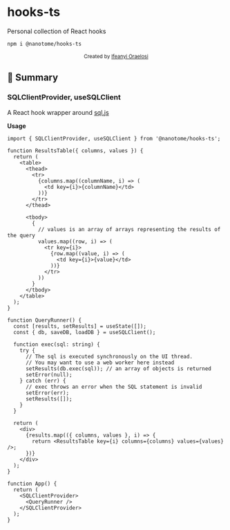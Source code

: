 # hooks-ts
Personal collection of React hooks

```bash
npm i @nanotome/hooks-ts
```

<div align="center">
  <sub>Created by <a href="https://github.com/nanotome">Ifeanyi Oraelosi</a></sub>
</div>

## 📖 Summary

<!-- HOOKS:START -->
### SQLClientProvider, useSQLClient
A React hook wrapper around [sql.js](https://sql.js.org/#/)

**Usage**
```tsx
import { SQLClientProvider, useSQLClient } from '@nanotome/hooks-ts';

function ResultsTable({ columns, values }) {
  return (
    <table>
      <thead>
        <tr>
          {columns.map((columnName, i) => (
            <td key={i}>{columnName}</td>
          ))}
        </tr>
      </thead>

      <tbody>
        {
          // values is an array of arrays representing the results of the query
          values.map((row, i) => (
            <tr key={i}>
              {row.map((value, i) => (
                <td key={i}>{value}</td>
              ))}
            </tr>
          ))
        }
      </tbody>
    </table>
  );
}

function QueryRunner() {
  const [results, setResults] = useState([]);
  const { db, saveDB, loadDB } = useSQLClient();

  function exec(sql: string) {
    try {
      // The sql is executed synchronously on the UI thread.
      // You may want to use a web worker here instead
      setResults(db.exec(sql)); // an array of objects is returned
      setError(null);
    } catch (err) {
      // exec throws an error when the SQL statement is invalid
      setError(err);
      setResults([]);
    }
  }

  return (
    <div>
      {results.map(({ columns, values }, i) => {
        return <ResultsTable key={i} columns={columns} values={values} />;
      })}
    </div>
  );
}

function App() {
  return (
    <SQLClientProvider>
      <QueryRunner />
    </SQLClientProvider>
  );
}
```

<!-- HOOKS:END -->